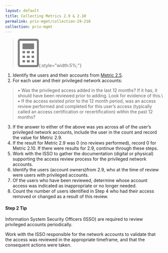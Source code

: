 ```yaml
---
layout: default
title: Collecting Metrics 2.9 & 2.10
permalink: priv-mgmt/collection-29-210
collection: priv-mgmt
---
```

>![Calculator logo](../img/calc.png){:style="width:5%;"}

1. Identify the users and their accounts from [Metric 2.5](collection-25-27).
2. For each user and their privileged network accounts:
> •  Was the privileged access added in the last 12 months? If it has, it should have been reviewed prior to adding. Look for evidence of this.\\
•  If the access existed prior to the 12 month period, was an access review performed and completed for this user’s access (typically called an access certification or recertification) within the past 12 months?
3. If the answer to either of the above was yes across all of the user’s privileged network accounts, include the user in the count and record the value for Metric 2.9.
4. If the result for Metric 2.9 was 0 (no reviews performed), record 0 for Metric 2.10. If there were results for 2.9, continue through these steps.
5. Work with the ISSO to gather the documentation (digital or physical) supporting the access review process for the privileged network accounts.
6. Identify the users (account owners)from 2.9, who at the time of review were users with privileged accounts.
7. Of the users who have been reviewed, determine whose account access was indicated as inappropriate or no longer needed.
8. Count the number of users identified in Step 4 who had their access removed or changed as a result of this review.

<div class="usa-alert usa-alert-info">
  <div class="usa-alert-body">
    <p class="usa-alert-text"><H4>Step 2 Tip</H4>
    Information System Security Officers (ISSO) are required to review privileged accounts periodically.
    
Work with the ISSO responsible for the network accounts to validate that the access was reviewed in the appropriate timeframe, and that the consequent actions were taken.</p> 
</div>
</div>

